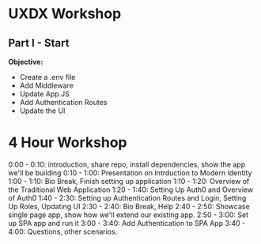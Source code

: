 # UXDX Workshop

## Part I - Start 

**Objective:**

* Create a .env file
* Add Middleware
* Update App.JS
* Add Authentication Routes
* Update the UI

# 4 Hour Workshop

0:00 - 0:10: introduction, share repo, install dependencies, show the app we'll be building
0:10 - 1:00: Presentation on Intrduction to Modern Identity
1:00 - 1:10: Bio Break, Finish setting up application
1:10 - 1:20: Overview of the Traditional Web Application
1:20 - 1:40: Setting Up Auth0 and Overview of Auth0 
1:40 - 2:30: Setting up Authentication Routes and Login, Setting Up Roles, Updating UI
2:30 - 2:40: Bio Break, Help
2:40 - 2:50: Showcase single page app, show how we'll extend our existing app. 
2:50 - 3:00: Set up SPA app and run it
3:00 - 3:40: Add Authentication to SPA App
3:40 - 4:00: Questions, other scenarios.
